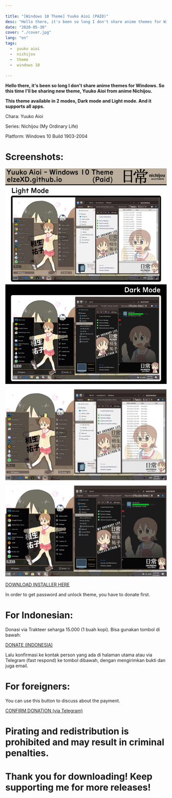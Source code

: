 ```yaml
---

title: "[Windows 10 Theme] Yuuko Aioi (PAID)"
desc: "Hello there, it's been so long I don't share anime themes for Windows. So this time I'll be sharing new theme, Yuuko Aioi from anime Nichijou. Request by Afga Pratama"
date: "2020-05-30"
cover: "./cover.jpg"
lang: "en"
tags:
  -  yuuko aioi
  -  nichijou
  -  theme
  -  windows 10

---
```


**Hello there, it's been so long I don't share anime themes for Windows. So this time I'll be sharing new theme, Yuuko Aioi from anime Nichijou.**

**This theme available in 2 modes, Dark mode and Light mode. And it supports all apps.**


Chara: Yuuko Aioi

Series: Nichijou (My Ordinary Life)

Platform: Windows 10 Build 1903-2004

# Screenshots:

![depan](./unknown-1.jpg)

![ss1](./light.jpg)

![ss2](./dark.jpg)


<a href="http://fav.me/ddycqdr" class="btn"><span class="name">DOWNLOAD INSTALLER HERE</span></a>

In order to get password and unlock theme, you have to donate first.

# For Indonesian:

Donasi via Trakteer seharga 15.000 (1 buah kopi). Bisa gunakan tombol di bawah:

<a href="https://trakteer.id/elzeXD/showcase/yuuko-aioi-theme-windows-10-build-1903-sd-2004-WcngJ" class="btn"><span class="name">DONATE (INDONESIA)</span></a>

Lalu konfirmasi ke kontak person yang ada di halaman utama atau via Telegram (fast respond) ke tombol dibawah, dengan mengirimkan bukti dan juga email.


# For foreigners:

You can use this button to discuss about the payment.

<a href="http://t.me/elzeXD" class="btn"><span class="name">CONFIRM DONATION (via Telegram)</span></a>

# Pirating and redistribution is prohibited and may result in criminal penalties.



# Thank you for downloading! Keep supporting me for more releases!
